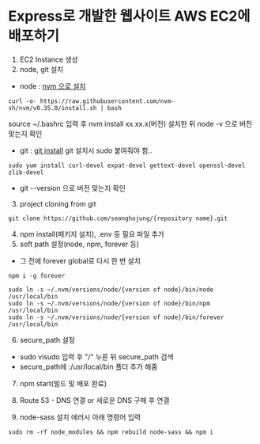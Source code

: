 # Express로 개발한 웹사이트 AWS EC2에 배포하기
1. EC2 Instance 생성
2. node, git 설치
 - node : [nvm 으로 설치](https://github.com/creationix/nvm)
 ```terminal
 curl -o- https://raw.githubusercontent.com/nvm-sh/nvm/v0.35.0/install.sh | bash
 ```
 source ~/.bashrc 입력 후 nvm install xx.xx.x(버전) 설치한 뒤  node -v 으로 버전 맞는지 확인
 - git : [git install](https://git-scm.com/book/ko/v1/%EC%8B%9C%EC%9E%91%ED%95%98%EA%B8%B0-Git-%EC%84%A4%EC%B9%98)
 git 설치시 sudo 붙여줘야 함..
 ```terminal
 sudo yum install curl-devel expat-devel gettext-devel openssl-devel zlib-devel
 ```
 - git --version 으로 버전 맞는지 확인  
3. project cloning from git
```terminal
git clone https://github.com/seonghojung/{repository name}.git
```
4. npm install(패키지 설치), .env 등 필요 파일 추가
5. soft path 설정(node, npm, forever 등)
 - 그 전에 forever global로 다시 한 번 설치
```terminal
npm i -g forever
```
```terminal
sudo ln -s ~/.nvm/versions/node/{version of node}/bin/node /usr/local/bin
sudo ln -s ~/.nvm/versions/node/{version of node}/bin/npm /usr/local/bin
sudo ln -s ~/.nvm/versions/node/{version of node}/bin/forever /usr/local/bin
```
6. secure_path 설정
 - sudo visudo 입력 후 "/" 누른 뒤 secure_path 검색
 - secure_path에 :/usr/local/bin 폴더 추가 해줌
7. npm start(빌드 및 배포 완료)
8. Route 53 - DNS 연결 or 새로운 DNS 구매 후 연결

9. node-sass 설치 에러시 아래 명령어 입력
```terminal
sudo rm -rf node_modules && npm rebuild node-sass && npm i
```
